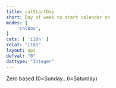 ```yaml
---
title: calStartDay
short: Day of week to start calendar on
modes: [
	'calbox',
]
cats: [ 'i18n' ]
relat: "i18n"
layout: api
defval: "0"
dattype: "Integer"
---
```


Zero based (0=Sunday...6=Saturday)
